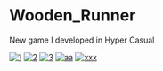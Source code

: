 # Wooden_Runner 
 New game I developed in Hyper Casual
 

<a href="https://ibb.co/M9hzmSj"><img src="https://i.ibb.co/M9hzmSj/1.png" alt="1" border="0"></a> <a href="https://ibb.co/CQtJtrQ"><img src="https://i.ibb.co/CQtJtrQ/2.png" alt="2" border="0"></a> <a href="https://ibb.co/kmMJfMp"><img src="https://i.ibb.co/kmMJfMp/3.png" alt="3" border="0"></a>
<a href="https://ibb.co/L1w6Vr5"><img src="https://i.ibb.co/L1w6Vr5/aa.png" alt="aa" border="0"></a>
<a href="https://ibb.co/SfYL6Kk"><img src="https://i.ibb.co/SfYL6Kk/xxx.png" alt="xxx" border="0"></a>

